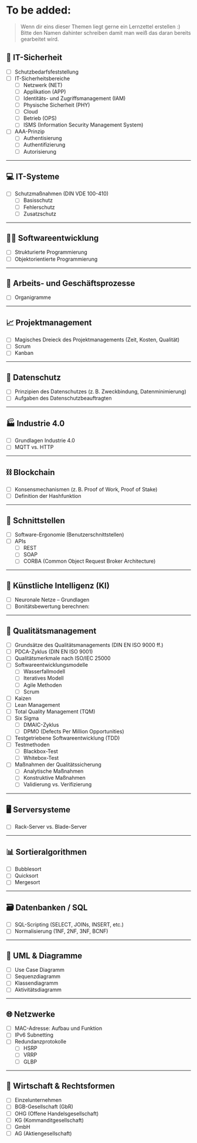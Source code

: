 # To be added:  

> Wenn dir eins dieser Themen liegt gerne ein Lernzettel erstellen :)
> Bitte den Namen dahinter schreiben damit man weiß das daran bereits gearbeitet wird.  



## 🔐 IT-Sicherheit

- [ ] Schutzbedarfsfeststellung
- [ ] IT-Sicherheitsbereiche  
  - [ ] Netzwerk (NET)  
  - [ ] Applikation (APP)  
  - [ ] Identitäts- und Zugriffsmanagement (IAM)  
  - [ ] Physische Sicherheit (PHY)  
  - [ ] Cloud  
  - [ ] Betrieb (OPS)  
  - [ ] ISMS (Information Security Management System)
- [ ] AAA-Prinzip  
  - [ ] Authentisierung  
  - [ ] Authentifizierung  
  - [ ] Autorisierung

---

## 💻 IT-Systeme

- [ ] Schutzmaßnahmen (DIN VDE 100-410)  
  - [ ] Basisschutz  
  - [ ] Fehlerschutz  
  - [ ] Zusatzschutz

---

## 🧑‍💻 Softwareentwicklung

- [ ] Strukturierte Programmierung
- [ ] Objektorientierte Programmierung

---

## 🏢 Arbeits- und Geschäftsprozesse

- [ ] Organigramme

---

## 📈 Projektmanagement

- [ ] Magisches Dreieck des Projektmanagements (Zeit, Kosten, Qualität)
- [ ] Scrum
- [ ] Kanban

---

## 🔏 Datenschutz

- [ ] Prinzipien des Datenschutzes (z. B. Zweckbindung, Datenminimierung)
- [ ] Aufgaben des Datenschutzbeauftragten

---

## 🏭 Industrie 4.0

- [ ] Grundlagen Industrie 4.0
- [ ] MQTT vs. HTTP

---

## ⛓️ Blockchain

- [ ] Konsensmechanismen (z. B. Proof of Work, Proof of Stake)
- [ ] Definition der Hashfunktion

---

## 🧩 Schnittstellen

- [ ] Software-Ergonomie (Benutzerschnittstellen)
- [ ] APIs  
  - [ ] REST  
  - [ ] SOAP  
  - [ ] CORBA (Common Object Request Broker Architecture)

---

## 🤖 Künstliche Intelligenz (KI)

- [ ] Neuronale Netze – Grundlagen
- [ ] Bonitätsbewertung berechnen:

---

## 📌 Qualitätsmanagement

- [ ] Grundsätze des Qualitätsmanagements (DIN EN ISO 9000 ff.)
- [ ] PDCA-Zyklus (DIN EN ISO 9001)
- [ ] Qualitätsmerkmale nach ISO/IEC 25000
- [ ] Softwareentwicklungsmodelle  
  - [ ] Wasserfallmodell  
  - [ ] Iteratives Modell  
  - [ ] Agile Methoden  
  - [ ] Scrum
- [ ] Kaizen
- [ ] Lean Management
- [ ] Total Quality Management (TQM)
- [ ] Six Sigma  
  - [ ] DMAIC-Zyklus  
  - [ ] DPMO (Defects Per Million Opportunities)
- [ ] Testgetriebene Softwareentwicklung (TDD)
- [ ] Testmethoden  
  - [ ] Blackbox-Test  
  - [ ] Whitebox-Test
- [ ] Maßnahmen der Qualitätssicherung  
  - [ ] Analytische Maßnahmen  
  - [ ] Konstruktive Maßnahmen  
  - [ ] Validierung vs. Verifizierung

---

## 🖥️ Serversysteme

- [ ] Rack-Server vs. Blade-Server

---

## 📊 Sortieralgorithmen

- [ ] Bubblesort
- [ ] Quicksort
- [ ] Mergesort

---

## 🗃️ Datenbanken / SQL

- [ ] SQL-Scripting (SELECT, JOINs, INSERT, etc.)
- [ ] Normalisierung (1NF, 2NF, 3NF, BCNF)

---

## 🧮 UML & Diagramme

- [ ] Use Case Diagramm
- [ ] Sequenzdiagramm
- [ ] Klassendiagramm
- [ ] Aktivitätsdiagramm

---

## 🌐 Netzwerke

- [ ] MAC-Adresse: Aufbau und Funktion
- [ ] IPv6 Subnetting
- [ ] Redundanzprotokolle  
  - [ ] HSRP  
  - [ ] VRRP  
  - [ ] GLBP

---

## 💼 Wirtschaft & Rechtsformen

- [ ] Einzelunternehmen
- [ ] BGB-Gesellschaft (GbR)
- [ ] OHG (Offene Handelsgesellschaft)
- [ ] KG (Kommanditgesellschaft)
- [ ] GmbH
- [ ] AG (Aktiengesellschaft)
